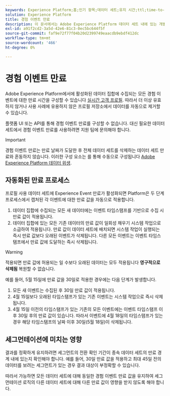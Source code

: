 ```yaml
---
keywords: Experience Platform;홈;인기 항목;데이터 세트;유지 시간;ttl;time-to-live;
solution: Experience Platform
title: 경험 이벤트 만료
description: 이 문서에서는 Adobe Experience Platform 데이터 세트 내에 있는 개별 Experience Event에 대한 만료 시간 구성에 대한 일반적인 지침을 제공합니다.
exl-id: a91f2cd2-3a5d-42e6-81c3-0ec5bc644f5f
source-git-commit: faf9e72f77f04b20d2399749eaacdb9ebdf412dc
workflow-type: tm+mt
source-wordcount: '466'
ht-degree: 0%

---
```


# 경험 이벤트 만료

Adobe Experience Platform에서에 활성화된 데이터 집합에 수집되는 모든 경험 이벤트에 대한 만료 시간을 구성할 수 있습니다 [실시간 고객 프로필](./home.md). 따라서 더 이상 유효하지 않거나 사용 사례에 유용하지 않은 프로필 저장소에서 데이터를 자동으로 제거할 수 있습니다.

플랫폼 UI 또는 API를 통해 경험 이벤트 만료를 구성할 수 없습니다. 대신 필요한 데이터 세트에서 경험 이벤트 만료를 사용하려면 지원 팀에 문의해야 합니다.

>[!IMPORTANT]
>
>경험 이벤트 만료는 만료 날짜가 도달한 후 전체 데이터 세트를 삭제하는 데이터 세트 만료와 혼동하지 않습니다. 이러한 구성 요소는 를 통해 수동으로 구성됩니다 [Adobe Experience Platform 데이터 위생](../hygiene/home.md).

## 자동화된 만료 프로세스

프로필 사용 데이터 세트에 Experience Event 만료가 활성화되면 Platform은 두 단계 프로세스에서 캡처된 각 이벤트에 대한 만료 값을 자동으로 적용합니다.

1. 데이터 집합에 수집되는 모든 새 데이터에는 이벤트 타임스탬프를 기반으로 수집 시 만료 값이 적용됩니다.
1. 데이터 집합에 있는 모든 기존 데이터의 만료 값이 일회성 채우기 시스템 작업으로 소급하여 적용됩니다. 만료 값이 데이터 세트에 배치되면 시스템 작업이 실행되는 즉시 만료 값보다 오래된 이벤트가 삭제됩니다. 다른 모든 이벤트는 이벤트 타임스탬프에서 만료 값에 도달하는 즉시 삭제됩니다.

>[!WARNING]
>
>적용되면 만료 값에 허용되는 일 수보다 오래된 데이터는 모두 적용됩니다 **영구적으로 삭제됨** 복원할 수 없습니다.

예를 들어, 5월 15일에 만료 값을 30일로 적용한 경우에는 다음 단계가 발생합니다.

1. 모든 새 이벤트는 수집된 후 30일 만료 값이 적용됩니다.
1. 4월 15일보다 오래된 타임스탬프가 있는 기존 이벤트는 시스템 작업으로 즉시 삭제됩니다.
1. 4월 15일 이전의 타임스탬프가 있는 기존의 모든 이벤트에는 이벤트 타임스탬프 이후 30일 후의 만료 값이 있습니다. 따라서 이벤트에 4월 18일의 타임스탬프가 있는 경우 해당 타임스탬프의 날짜 이후 30일(5월 18일)이 삭제됩니다.

## 세그먼테이션에 미치는 영향

결과를 정확하게 유지하려면 세그먼트의 전환 확인 기간이 종속 데이터 세트의 만료 경계 내에 있는지 확인해야 합니다. 예를 들어, 30일 만료 값을 적용하고 최대 45일 전의 데이터를 보려는 세그먼트가 있는 경우 결과 대상이 부정확할 수 있습니다.

따라서 가능하면 모든 데이터 세트에 대해 동일한 경험 이벤트 만료 값을 유지하여 세그먼테이션 로직의 다른 데이터 세트에 대해 다른 만료 값이 영향을 받지 않도록 해야 합니다.
